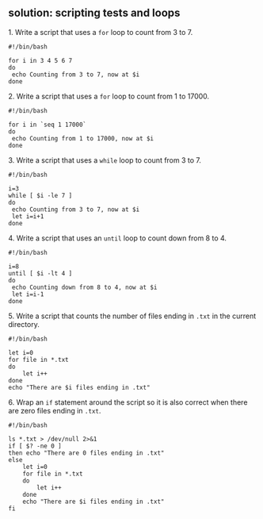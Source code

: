 ## solution: scripting tests and loops

1\. Write a script that uses a `for` loop to count from 3 to 7.

    #!/bin/bash

    for i in 3 4 5 6 7
    do
     echo Counting from 3 to 7, now at $i
    done

2\. Write a script that uses a `for` loop to count from 1 to 17000.

    #!/bin/bash

    for i in `seq 1 17000`
    do
     echo Counting from 1 to 17000, now at $i
    done

3\. Write a script that uses a `while` loop to count from 3 to 7.

    #!/bin/bash

    i=3
    while [ $i -le 7 ]
    do
     echo Counting from 3 to 7, now at $i
     let i=i+1
    done

4\. Write a script that uses an `until` loop to count down from 8 to 4.

    #!/bin/bash

    i=8
    until [ $i -lt 4 ]
    do
     echo Counting down from 8 to 4, now at $i
     let i=i-1
    done

5\. Write a script that counts the number of files ending in `.txt` in
the current directory.

    #!/bin/bash

    let i=0
    for file in *.txt
    do
        let i++
    done
    echo "There are $i files ending in .txt"
        

6\. Wrap an `if` statement around the script so it is also correct when
there are zero files ending in `.txt`.

    #!/bin/bash

    ls *.txt > /dev/null 2>&1
    if [ $? -ne 0 ] 
    then echo "There are 0 files ending in .txt"
    else
        let i=0
        for file in *.txt
        do
            let i++
        done
        echo "There are $i files ending in .txt"
    fi
